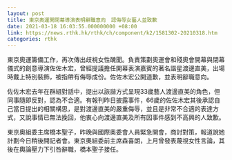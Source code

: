 ```yaml
---
layout: post
title: 東京奧運開閉幕導演表明辭職意向　認侮辱女藝人並致歉
date: 2021-03-18 16:03:55.000000000 +08:00
link: https://news.rthk.hk/rthk/ch/component/k2/1581302-20210318.htm
categories: rthk
---
```


東京奧運籌備工作，再次傳出歧視女性醜聞。負責策劃奧運會和殘奧會開幕與閉幕儀式的創意導演佐佐木宏，曾經提議擔任開幕表演嘉賓的著名諧星渡邊直美，出場時戴上特別裝飾，被指帶有侮辱成份。佐佐木宏公開道歉，並表明辭職意向。

佐佐木宏去年在群組對話中，提出以詼諧方式呈現33歲藝人渡邊直美的角色，但同事隨即反對，認為不合適。有報刊昨日披露事件，66歲的佐佐木宏其後承認自己當日提出的相關構思，是對渡邊直美的嚴重侮辱，並且是非常不合適的表達方式，又說事情已無法挽回，他衷心向渡邊直美及所有因事件感到不高興的人致歉。

東京奧組委主席橋本聖子，昨晚與國際奧委會人員緊急開會，商討對策，報道說她計劃今日稍後開記者會。東京奧組委前主席森喜朗，上月曾發表蔑視女性言論，其後在輿論壓力下引咎辭職，橋本聖子接任。
